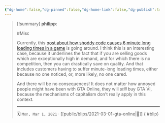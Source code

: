 ```yaml
---
{"dg-home":false,"dg-pinned":false,"dg-home-link":false,"dg-publish":true,"type":"blip","created-date":"2021-03-01T00:00:00","disabled rules":["yaml-title","yaml-title-alias","file-name-heading"],"title":"philipp @ 2021-03-01","dg-permalink":"2021/03/01/gta-online/","updated-date":"2025-04-30T22:27:37","dg-path":"blips/2021-03-01-gta-online.md","permalink":"/2021/03/01/gta-online/","dgPassFrontmatter":true}
---
```


> [!summary] **philipp**:
>
> #Misc
>
> Currently, this [post about how shoddy code causes 6 minute long loading times in a game](https://nee.lv/2021/02/28/How-I-cut-GTA-Online-loading-times-by-70/index.html) is going around. I think this is an interesting case, because it underlines the fact that if you are selling goods which are exceptionally high in demand, and for which there is no competition, then you can drastically save on quality. And that includes customers having to suffer minute-long loading times, either because no one noticed, or, more likely, no one cared.
>
> And there will be no consequences! It does not matter how annoyed people might have been with GTA Online, they will _still_ buy GTA VI, because the mechanisms of capitalism don't really apply in this context.
> - - -
>
> 🗓️ `Mon, Mar 1, 2021` · [[public/blips/2021-03-01-gta-online\|🔗]]
{ #blip}

